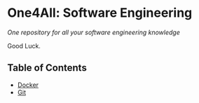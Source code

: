 # One4All: Software Engineering

*One repository for all your software engineering knowledge*

Good Luck.

## Table of Contents

- [Docker](/docker)
- [Git](/git)
